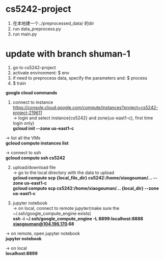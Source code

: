 # cs5242-project

1. 在本地建一个../preprocessed_data/ 的dir
2. run data_preprocess.py
3. run main.py

# update with branch shuman-1
1. go to cs5242-project
2. activate environment: $ env
3. if need to preprocess data, specify the parameters and: $ process
4. $ train


__google cloud commands__  
1. connect to instance  
https://console.cloud.google.com/compute/instances?project=cs5242-project-219611  
-> login and select instance{cs5242} and zone{us-east1-c}, first time login only)  
__gcloud init --zone us-east1-c__  

-> list all the VMs  
__gcloud compute instances list__  

-> connect to ssh  
__gcloud compute ssh cs5242__  

2. upload/download file  
-> go to the local directory with the data to upload  
__gcloud compute scp {local_file_dir} cs5242:/home/xiaogouman/... --zone us-east1-c__  
__gcloud compute scp cs5242:/home/xiaogouman/... {local_dir} --zone us-east1-c__  

3. jupyter notebook  
-> on local, connect to remote jupyter(make sure the ~/.ssh/google_compute_engine exists)  
__ssh -i ~/.ssh/google_compute_engine -L 8899:localhost:8888 xiaogouman@104.196.170.68__  

-> on remote, open jupyter notebook  
__jupyter notebook__  

-> on local  
__localhost:8899__
